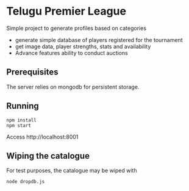 Telugu Premier League
========================

Simple project to generate profiles based on categories 

 * generate simple database of players registered for the tournament
 * get image data, player strengths, stats and availability  
 * Advance features ability to conduct auctions 



Prerequisites
-------------

The server relies on mongodb for persistent storage.

Running
-------

    npm install
    npm start

Access http://localhost:8001


Wiping the catalogue
--------------------

For test purposes, the catalogue may be wiped with

    node dropdb.js

